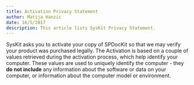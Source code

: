 ```yaml
---  
title: Activation Privacy Statement
author: Matija Hanzic  
date: 16/5/2017  
description: This article lists SysKit Privacy Statement.
--- 
```


SysKit asks you to activate your copy of SPDocKit so that we may verify your product was purchased legally. The Activation is based on a couple of values retrieved during the activation process, which help identify your computer. These values are used to uniquely identify the computer - they __do not include__ any information about the software or data on your computer, or information about the computer model or environment.

